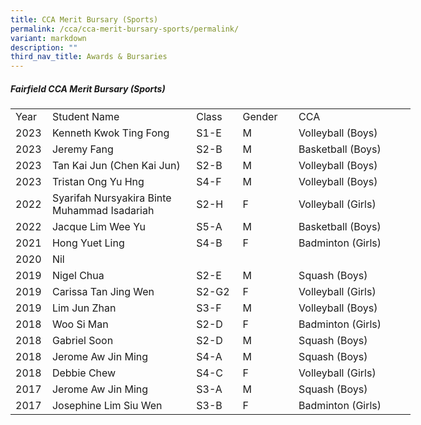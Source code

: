 ```yaml
---
title: CCA Merit Bursary (Sports)
permalink: /cca/cca-merit-bursary-sports/permalink/
variant: markdown
description: ""
third_nav_title: Awards & Bursaries
---
```

##### **Fairfield CCA Merit Bursary (Sports)**<br>



<table style="border-collapse:
 collapse;width:480pt" width="623" cellspacing="0" cellpadding="0" border="0"><colgroup><col style="mso-width-source:userset;mso-width-alt:1609;width:33pt" width="44"> <col style="mso-width-source:userset;mso-width-alt:11190;width:230pt" width="306"> <col style="mso-width-source:userset;mso-width-alt:2560;width:65pt" width="70"> <col style="mso-width-source:userset;mso-width-alt:3145;width:65pt" width="86"> <col style="mso-width-source:userset;mso-width-alt:4278;width:190pt" width="117"></colgroup><tbody><tr style="height:15.0pt" height="20"><td style="height:15.0pt;width:33pt" width="44" class="xl67" height="20">Year</td><td style="border-left:none;width:230pt" width="306" class="xl67">Student Name</td><td style="border-left:none;width:53pt" width="70" class="xl67">Class</td><td style="border-left:none;width:65pt" width="86" class="xl67">Gender</td><td style="border-left:none;width:88pt" width="117" class="xl67">CCA</td></tr><tr style="height:15.0pt" height="20"><td style="height:15.0pt;border-top:none" class="xl66" height="20">2023</td><td style="border-top:none;border-left:none" class="xl68">Kenneth Kwok Ting Fong</td><td style="border-top:none;border-left:none" class="xl68">S1-E</td><td style="border-top:none;border-left:none;width:65pt" width="86" class="xl69">M</td><td style="border-top:none;border-left:none" class="xl71">Volleyball (Boys)</td></tr><tr style="height:15.0pt" height="20"><td style="height:15.0pt;border-top:none" class="xl66" height="20">2023</td><td style="border-top:none;border-left:none" class="xl68">Jeremy Fang</td><td style="border-top:none;border-left:none" class="xl68">S2-B</td><td style="border-top:none;border-left:none" class="xl68">M</td><td style="border-top:none;border-left:none" class="xl71">Basketball (Boys)</td></tr><tr style="height:15.0pt" height="20"><td style="height:15.0pt;border-top:none" class="xl66" height="20">2023</td><td style="border-top:none;border-left:none" class="xl68">Tan Kai Jun (Chen Kai Jun)</td><td style="border-top:none;border-left:none" class="xl68">S2-B</td><td style="border-top:none;border-left:none" class="xl68">M</td><td style="border-top:none;border-left:none" class="xl71">Volleyball (Boys)</td></tr><tr style="height:15.0pt" height="20"><td style="height:15.0pt;border-top:none" class="xl66" height="20">2023</td><td style="border-top:none;border-left:none" class="xl68">Tristan Ong Yu Hng</td><td style="border-top:none;border-left:none" class="xl66">S4-F</td><td style="border-top:none;border-left:none" class="xl66">M</td><td style="border-top:none;border-left:none" class="xl71">Volleyball (Boys)</td></tr><tr style="height:15.0pt" height="20"><td style="height:15.0pt;border-top:none" class="xl66" height="20">2022</td><td style="border-top:none;border-left:none" class="xl68">Syarifah Nursyakira Binte Muhammad Isadariah</td><td style="border-top:none;border-left:none" class="xl66">S2-H</td><td style="border-top:none;border-left:none" class="xl66">F</td><td style="border-top:none;border-left:none" class="xl71">Volleyball (Girls)</td></tr><tr style="height:15.0pt" height="20"><td style="height:15.0pt;border-top:none" class="xl66" height="20">2022</td><td style="border-top:none;border-left:none" class="xl68">Jacque Lim Wee Yu</td><td style="border-top:none;border-left:none" class="xl66">S5-A</td><td style="border-top:none;border-left:none" class="xl66">M</td><td style="border-top:none;border-left:none" class="xl71">Basketball (Boys)</td></tr><tr style="height:15.0pt" height="20"><td style="height:15.0pt;border-top:none" class="xl66" height="20">2021</td><td style="border-top:none;border-left:none" class="xl68">Hong Yuet Ling</td><td style="border-top:none;border-left:none" class="xl66">S4-B</td><td style="border-top:none;border-left:none" class="xl66">F</td><td style="border-top:none;border-left:none" class="xl71">Badminton (Girls)</td></tr><tr style="height:15.0pt" height="20"><td style="height:15.0pt;border-top:none" class="xl66" height="20">2020</td><td style="border-top:none;border-left:none" class="xl68">Nil</td><td style="border-top:none;border-left:none" class="xl66">&nbsp;</td><td style="border-top:none;border-left:none" class="xl66">&nbsp;</td><td style="border-top:none;border-left:none" class="xl71">&nbsp;</td></tr><tr style="height:15.0pt" height="20"><td style="height:15.0pt;border-top:none" class="xl66" height="20">2019</td><td style="border-top:none;border-left:none" class="xl68">Nigel Chua</td><td style="border-top:none;border-left:none" class="xl66">S2-E</td><td style="border-top:none;border-left:none" class="xl66">M</td><td style="border-top:none;border-left:none" class="xl71">Squash (Boys)</td></tr><tr style="height:15.0pt" height="20"><td style="height:15.0pt;border-top:none" class="xl66" height="20">2019</td><td style="border-top:none;border-left:none" class="xl68">Carissa Tan Jing Wen</td><td style="border-top:none;border-left:none" class="xl66">S2-G2</td><td style="border-top:none;border-left:none" class="xl66">F</td><td style="border-top:none;border-left:none" class="xl71">Volleyball (Girls)</td></tr><tr style="height:15.0pt" height="20"><td style="height:15.0pt;border-top:none" class="xl66" height="20">2019</td><td style="border-top:none;border-left:none" class="xl68">Lim Jun Zhan</td><td style="border-top:none;border-left:none" class="xl66">S3-F</td><td style="border-top:none;border-left:none" class="xl66">M</td><td style="border-top:none;border-left:none" class="xl71">Volleyball (Boys)</td></tr><tr style="height:15.0pt" height="20"><td style="height:15.0pt;border-top:none" class="xl66" height="20">2018</td><td style="border-top:none;border-left:none" class="xl68">Woo Si Man</td><td style="border-top:none;border-left:none" class="xl66">S2-D</td><td style="border-top:none;border-left:none" class="xl66">F</td><td style="border-top:none;border-left:none" class="xl71">Badminton (Girls)</td></tr><tr style="height:15.0pt" height="20"><td style="height:15.0pt;border-top:none" class="xl66" height="20">2018</td><td style="border-top:none;border-left:none" class="xl68">Gabriel Soon</td><td style="border-top:none;border-left:none" class="xl66">S2-D</td><td style="border-top:none;border-left:none" class="xl66">M</td><td style="border-top:none;border-left:none" class="xl71">Squash (Boys)</td></tr><tr style="height:15.0pt" height="20"><td style="height:15.0pt;border-top:none" class="xl66" height="20">2018</td><td style="border-top:none;border-left:none" class="xl68">Jerome Aw Jin Ming</td><td style="border-top:none;border-left:none" class="xl66">S4-A</td><td style="border-top:none;border-left:none" class="xl66">M</td><td style="border-top:none;border-left:none" class="xl71">Squash (Boys)</td></tr><tr style="height:15.0pt" height="20"><td style="height:15.0pt;border-top:none" class="xl66" height="20">2018</td><td style="border-top:none;border-left:none" class="xl68">Debbie Chew</td><td style="border-top:none;border-left:none" class="xl66">S4-C</td><td style="border-top:none;border-left:none" class="xl66">F</td><td style="border-top:none;border-left:none" class="xl71">Volleyball (Girls)</td></tr><tr style="height:15.0pt" height="20"><td style="height:15.0pt;border-top:none" class="xl66" height="20">2017</td><td style="border-top:none;border-left:none" class="xl68">Jerome Aw Jin Ming</td><td style="border-top:none;border-left:none" class="xl66">S3-A</td><td style="border-top:none;border-left:none" class="xl66">M</td><td style="border-top:none;border-left:none" class="xl71">Squash (Boys)</td></tr><tr style="height:15.0pt" height="20"><td style="height:15.0pt;border-top:none" class="xl66" height="20">2017</td><td style="border-top:none;border-left:none" class="xl68">Josephine Lim Siu Wen</td><td style="border-top:none;border-left:none" class="xl66">S3-B</td><td style="border-top:none;border-left:none" class="xl66">F</td><td style="border-top:none;border-left:none" class="xl71">Badminton (Girls)</td></tr></tbody></table>